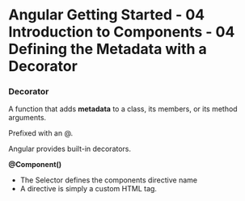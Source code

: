 # Angular Getting Started - 04 Introduction to Components - 04 Defining the Metadata with a Decorator


### Decorator
A function that adds **metadata** to a class, its members, or its
method arguments.

Prefixed with an @.

Angular provides built-in decorators.

**@Component()**


- The Selector defines the components directive name
- A directive is simply a custom HTML tag.